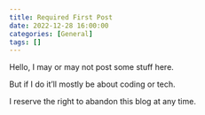 ```yaml
---
title: Required First Post
date: 2022-12-28 16:00:00
categories: [General]
tags: []
---
```

Hello, I may or may not post some stuff here.

But if I do it’ll mostly be about coding or tech.

I reserve the right to abandon this blog at any time.
